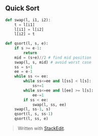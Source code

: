 ## Quick Sort


```python
def swap(l, i1, i2):
	t = l[i1]
	l[i1] = l[i2]
	l[i2] = t
	
def qsort(l, s, e):
	if s >= e-1:
		return
	mid = (s+e)//2 # find mid position
	swap(l, s, mid) # avoid worst case
	ss = s+1
	ee = e-1
	while ss <= ee:
		while ss<=ee and l[ss] < l[s]:
			ss+=1
		while ss<=ee and l[ee] >= l[s]:
			ee-=1
		if ss < ee:
			swap(l, ss, ee)
	swap(l, ss-1, s)
	qsort(l, s, ss-1)
	qsort(l, ss, e)
```



> Written with [StackEdit](https://stackedit.io/).
<!--stackedit_data:
eyJoaXN0b3J5IjpbMjUwMTI1MjQ4LDE3NjIwNzA5MjFdfQ==
-->